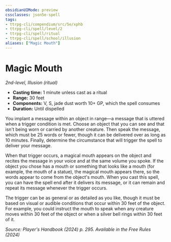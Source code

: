 ```yaml
---
obsidianUIMode: preview
cssclasses: json5e-spell
tags:
- ttrpg-cli/compendium/src/5e/xphb
- ttrpg-cli/spell/level/2
- ttrpg-cli/spell/ritual
- ttrpg-cli/spell/school/illusion
aliases: ["Magic Mouth"]
---
```

# Magic Mouth
*2nd-level, Illusion (ritual)*  

- **Casting time:** 1 minute unless cast as a ritual
- **Range:** 30 feet
- **Components:** V, S, jade dust worth 10+ GP, which the spell consumes
- **Duration:** Until dispelled

You implant a message within an object in range—a message that is uttered when a trigger condition is met. Choose an object that you can see and that isn't being worn or carried by another creature. Then speak the message, which must be 25 words or fewer, though it can be delivered over as long as 10 minutes. Finally, determine the circumstance that will trigger the spell to deliver your message.

When that trigger occurs, a magical mouth appears on the object and recites the message in your voice and at the same volume you spoke. If the object you chose has a mouth or something that looks like a mouth (for example, the mouth of a statue), the magical mouth appears there, so the words appear to come from the object's mouth. When you cast this spell, you can have the spell end after it delivers its message, or it can remain and repeat its message whenever the trigger occurs.

The trigger can be as general or as detailed as you like, though it must be based on visual or audible conditions that occur within 30 feet of the object. For example, you could instruct the mouth to speak when any creature moves within 30 feet of the object or when a silver bell rings within 30 feet of it.

*Source: Player's Handbook (2024) p. 295. Available in the Free Rules (2024)*